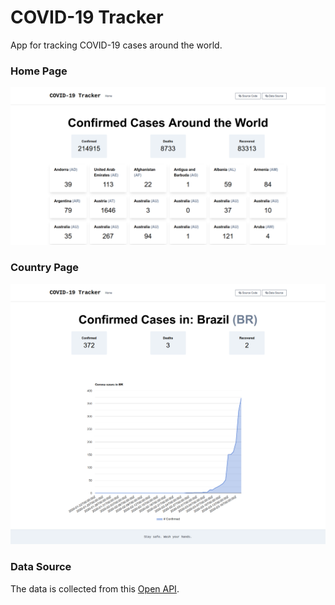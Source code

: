# COVID-19 Tracker

App for tracking COVID-19 cases around the world.

### Home Page
![Home page](./resources/docs/home.png)

### Country Page
![Country page](./resources/docs/country.png)

### Data Source

The data is collected from this [Open API](https://github.com/ExpDev07/coronavirus-tracker-api).
